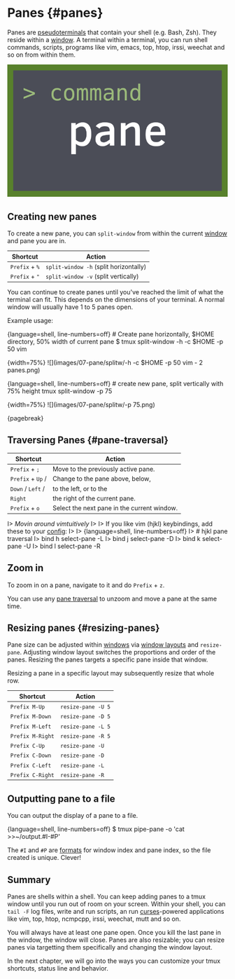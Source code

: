 # Panes {#panes}

Panes are [pseudoterminals](https://en.wikipedia.org/wiki/Pseudoterminal) that
contain your shell (e.g. Bash, Zsh). They reside within a [window](#windows).
A terminal within a terminal, you can run shell commands, scripts, programs like
vim, emacs, top, htop, irssi, weechat and so on from within them.

![](images/info/pane.png)

## Creating new panes

To create a new pane, you can `split-window` from within the current
[window](#windows) and pane you are in.

| Shortcut         | Action                                             |
|------------------|----------------------------------------------------|
|`Prefix` + `%`    | `split-window -h` (split horizontally)             |
|`Prefix` + `"`    | `split-window -v` (split vertically)               |

You can continue to create panes until you've reached the limit of what the
terminal can fit. This depends on the dimensions of your terminal. A normal
window will usually have 1 to 5 panes open.

Example usage:

{language=shell, line-numbers=off}
    # Create pane horizontally, $HOME directory, 50% width of current pane
    $ tmux split-window -h -c $HOME -p 50 vim

{width=75%}
![](images/07-pane/splitw/-h -c $HOME -p 50 vim - 2 panes.png)

{language=shell, line-numbers=off}
    # create new pane, split vertically with 75% height
    tmux split-window -p 75

{width=75%}
![](images/07-pane/splitw/-p 75.png)

{pagebreak}

## Traversing Panes {#pane-traversal}

| Shortcut         | Action                                             |
|------------------|----------------------------------------------------|
|`Prefix` + `;`    | Move to the previously active pane.                |
|`Prefix` + `Up` / | Change to the pane above, below,                   |
|`Down` / `Left` / | to the left, or to the                             |
|`Right`           | the right of the current pane.                     |
|`Prefix` + `o`    | Select the next pane in the current window.        |

I> *Movin around vimtuitively*
I>
I> If you like vim (hjkl) keybindings, add these to your [config](#config):
I>
I> {language=shell, line-numbers=off}
I>     # hjkl pane traversal
I>     bind h select-pane -L
I>     bind j select-pane -D
I>     bind k select-pane -U
I>     bind l select-pane -R

## Zoom in

To zoom in on a pane, navigate to it and do `Prefix` + `z`.

You can use any [pane traversal](#pane-traversal) to unzoom and move a pane at
the same time.

## Resizing panes {#resizing-panes}

Pane size can be adjusted within [windows](#windows) via [window layouts](#window-layouts)
and `resize-pane`. Adjusting window layout switches the proportions and order of
the panes. Resizing the panes targets a specific pane inside that window.

Resizing a pane in a specific layout may subsequently resize that whole row.

| Shortcut         | Action              |
|------------------|---------------------|
|`Prefix M-Up`     | `resize-pane -U 5`  |
|`Prefix M-Down`   | `resize-pane -D 5`  |
|`Prefix M-Left`   | `resize-pane -L 5`  |
|`Prefix M-Right`  | `resize-pane -R 5`  |
|`Prefix C-Up`     | `resize-pane -U`    |
|`Prefix C-Down`   | `resize-pane -D`    |
|`Prefix C-Left`   | `resize-pane -L`    |
|`Prefix C-Right`  | `resize-pane -R`    |

## Outputting pane to a file

You can output the display of a pane to a file.

{language=shell, line-numbers=off}
    $ tmux pipe-pane -o 'cat >>~/output.#I-#P'

The `#I` and `#P` are [formats](#formats) for window index and pane index, so
the file created is unique. Clever!

## Summary

Panes are shells within a shell. You can keep adding panes to a tmux window
until you run out of room on your screen. Within your shell, you can `tail -F`
log files, write and run scripts, an run [curses](https://en.wikipedia.org/wiki/Curses_(programming_library))-powered
applications like vim, top, htop, ncmpcpp, irssi, weechat, mutt and so on.

You will always have at least one pane open. Once you kill the last pane in
the window, the window will close. Panes are also resizable; you can resize
panes via targetting them specifically and changing the window layout.

In the next chapter, we will go into the ways you can customize your tmux
shortcuts, status line and behavior.
